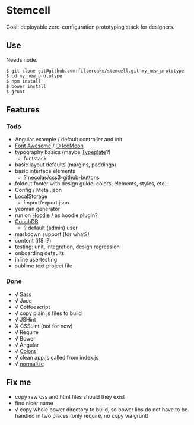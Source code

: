 # Stemcell

Goal: deployable zero-configuration prototyping stack for designers.

## Use

Needs node.

    $ git clone git@github.com:filtercake/stemcell.git my_new_prototype
    $ cd my_new_prototype
    $ npm install
    $ bower install
    $ grunt

## Features

### Todo

- Angular example / default controller and init
- [Font Awesome](http://fontawesome.io/) / [❍ IcoMoon](http://icomoon.io/)
- typography basics (maybe [Typeplate](http://typeplate.com/)?)
    - fontstack
- basic layout defaults (margins, paddings)
- basic interface elements
    - ? [necolas/css3-github-buttons](https://github.com/necolas/css3-github-buttons)
- foldout footer with design guide: colors, elements, styles, etc...
- Config / Meta .json
- LocalStorage
    - import/export json
- yeoman generator
- run on [Hoodie](http://hood.ie/) / as hoodie plugin?
- [CouchDB](https://couchdb.apache.org/)
    - ? default (admin) user
- markdown support (for what?)
- content (i18n?)
- testing: unit, integration, design regression
- onboarding defaults
- inline usertesting
- sublime text project file


### Done

- √ Sass
- √ Jade
- √ Coffeescript
- √ copy plain js files to build
- √ JSHint
- X CSSLint (not for now)
- √ Require
- √ Bower
- √ Angular
- √ [Colors](http://clrs.cc/)
- √ clean app.js called from index.js
- √ [normalize](http://necolas.github.io/normalize.css/)

## Fix me

- copy raw css and html files should they exist
- find nicer name
- √ copy whole bower directory to build, so bower libs do not have to be handled in two places (only require, no copy via grunt)
